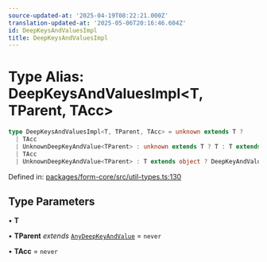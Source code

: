 ```yaml
---
source-updated-at: '2025-04-19T08:22:21.000Z'
translation-updated-at: '2025-05-06T20:16:46.604Z'
id: DeepKeysAndValuesImpl
title: DeepKeysAndValuesImpl
---
```


<!-- DO NOT EDIT: this page is autogenerated from the type comments -->

# Type Alias: DeepKeysAndValuesImpl\<T, TParent, TAcc\>

```ts
type DeepKeysAndValuesImpl<T, TParent, TAcc> = unknown extends T ? 
  | TAcc
  | UnknownDeepKeyAndValue<TParent> : unknown extends T ? T : T extends string | number | boolean | bigint | Date ? TAcc : T extends ReadonlyArray<any> ? number extends T["length"] ? DeepKeyAndValueArray<TParent, T, TAcc> : DeepKeyAndValueTuple<TParent, T, TAcc> : keyof T extends never ? 
  | TAcc
  | UnknownDeepKeyAndValue<TParent> : T extends object ? DeepKeyAndValueObject<TParent, T, TAcc> : TAcc;
```

Defined in: [packages/form-core/src/util-types.ts:130](https://github.com/TanStack/form/blob/main/packages/form-core/src/util-types.ts#L130)

## Type Parameters

• **T**

• **TParent** *extends* [`AnyDeepKeyAndValue`](../interfaces/anydeepkeyandvalue.md) = `never`

• **TAcc** = `never`
